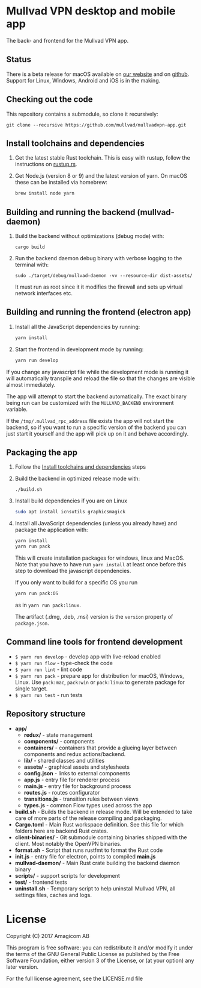 # Mullvad VPN desktop and mobile app

The back- and frontend for the Mullvad VPN app.

## Status

There is a beta release for macOS available on
[our website](https://mullvad.net/en/guides/beta-app/) and on
[github](https://github.com/mullvad/mullvadvpn-app/releases/).
Support for Linux, Windows, Android and iOS is in the making.

## Checking out the code

This repository contains a submodule, so clone it recursively:
```
git clone --recursive https://github.com/mullvad/mullvadvpn-app.git
```

## Install toolchains and dependencies

1. Get the latest stable Rust toolchain. This is easy with rustup, follow the instructions on
[rustup.rs](https://rustup.rs/).

1. Get Node.js (version 8 or 9) and the latest version of yarn. On macOS these can be installed via
homebrew:
    ```bash
    brew install node yarn
    ```

## Building and running the backend (mullvad-daemon)

1. Build the backend without optimizations (debug mode) with:
    ```
    cargo build
    ```

1. Run the backend daemon debug binary with verbose logging to the terminal with:
    ```
    sudo ./target/debug/mullvad-daemon -vv --resource-dir dist-assets/
    ```
    It must run as root since it it modifies the firewall and sets up virtual network interfaces
    etc.

## Building and running the frontend (electron app)

1. Install all the JavaScript dependencies by running:
    ```bash
    yarn install
    ```

1. Start the frontend in development mode by running:
    ```bash
    yarn run develop
    ```

If you change any javascript file while the development mode is running it will automatically
transpile and reload the file so that the changes are visible almost immediately.

The app will attempt to start the backend automatically. The exact binary being run can be
customized with the `MULLVAD_BACKEND` environment variable.

If the `/tmp/.mullvad_rpc_address` file exists the app will not start the backend, so if you want
to run a specific version of the backend you can just start it yourself and the app will pick up on
it and behave accordingly.


## Packaging the app

1. Follow the [Install toolchains and dependencies](#install-toolchains-and-dependencies) steps

1. Build the backend in optimized release mode with:
    ```
    ./build.sh
    ```

1.  Install build dependencies if you are on Linux
    ```bash
    sudo apt install icnsutils graphicsmagick
    ```

1. Install all JavaScript dependencies (unless you already have) and package the application with:
    ```bash
    yarn install
    yarn run pack
    ```
    This will create installation packages for windows, linux and MacOS. Note that you have to have
    run `yarn install` at least once before this step to download the javascript dependencies.

    If you only want to build for a specific OS you run
    ```bash
    yarn run pack:OS
    ```
    as in `yarn run pack:linux`.

    The artifact (.dmg, .deb, .msi) version is the `version` property of `package.json`.


## Command line tools for frontend development

- `$ yarn run develop` - develop app with live-reload enabled
- `$ yarn run flow` - type-check the code
- `$ yarn run lint` - lint code
- `$ yarn run pack` - prepare app for distribution for macOS, Windows, Linux. Use `pack:mac`,
   `pack:win` or `pack:linux` to generate package for single target.
- `$ yarn run test` - run tests

## Repository structure

- **app/**
  - **redux/** - state management
  - **components/** - components
  - **containers/** - containers that provide a glueing layer between components and redux
    actions/backend.
  - **lib/** - shared classes and utilities
  - **assets/** - graphical assets and stylesheets
  - **config.json** - links to external components
  - **app.js** - entry file for renderer process
  - **main.js** - entry file for background process
  - **routes.js** - routes configurator
  - **transitions.js** - transition rules between views
  - **types.js** - common Flow types used across the app
- **build.sh** - Builds the backend in release mode. Will be extended to take care of more parts
  of the release compiling and packaging.
- **Cargo.toml** - Main Rust workspace definition. See this file for which folders here are backend
  Rust crates.
- **client-binaries/** - Git submodule containing binaries shipped with the client. Most notably
  the OpenVPN binaries.
- **format.sh** - Script that runs rustfmt to format the Rust code
- **init.js** - entry file for electron, points to compiled **main.js**
- **mullvad-daemon/** - Main Rust crate building the backend daemon binary
- **scripts/** - support scripts for development
- **test/** - frontend tests
- **uninstall.sh** - Temporary script to help uninstall Mullvad VPN, all settings files, caches and
  logs.


# License

Copyright (C) 2017  Amagicom AB

This program is free software: you can redistribute it and/or modify it under the terms of the
GNU General Public License as published by the Free Software Foundation, either version 3 of
the License, or (at your option) any later version.

For the full license agreement, see the LICENSE.md file
